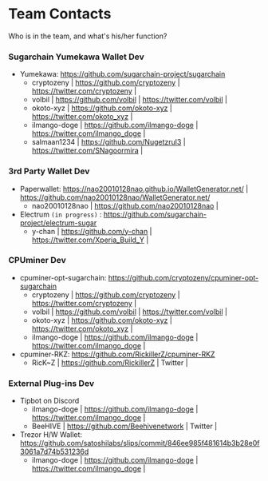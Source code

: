 # Team Contacts
Who is in the team, and what's his/her function?

### Sugarchain Yumekawa Wallet Dev
  - Yumekawa: https://github.com/sugarchain-project/sugarchain
    * cryptozeny | https://github.com/cryptozeny | https://twitter.com/cryptozeny | 
    * volbil | https://github.com/volbil | https://twitter.com/volbil | 
    * okoto-xyz | https://github.com/okoto-xyz | https://twitter.com/okoto_xyz | 
    * ilmango-doge | https://github.com/ilmango-doge | https://twitter.com/ilmango_doge | 
    * salmaan1234 | https://github.com/Nugetzrul3 | https://twitter.com/SNagoormira | 

### 3rd Party Wallet Dev
  - Paperwallet: https://nao20010128nao.github.io/WalletGenerator.net/ | https://github.com/nao20010128nao/WalletGenerator.net/
    * nao20010128nao | https://github.com/nao20010128nao | 
  - Electrum `(in progress)` : https://github.com/sugarchain-project/electrum-sugar
    * y-chan | https://github.com/y-chan | https://twitter.com/Xperia_Build_Y | 

### CPUminer Dev
  - cpuminer-opt-sugarchain: https://github.com/cryptozeny/cpuminer-opt-sugarchain
    * cryptozeny | https://github.com/cryptozeny | https://twitter.com/cryptozeny | 
    * volbil | https://github.com/volbil | https://twitter.com/volbil | 
    * okoto-xyz | https://github.com/okoto-xyz | https://twitter.com/okoto_xyz | 
    * ilmango-doge | https://github.com/ilmango-doge | https://twitter.com/ilmango_doge | 
  - cpuminer-RKZ: https://github.com/RickillerZ/cpuminer-RKZ
    * RicK~Z | https://github.com/RickillerZ | Twitter | 
   
### External Plug-ins Dev
  - Tipbot on Discord
    * ilmango-doge | https://github.com/ilmango-doge | https://twitter.com/ilmango_doge | 
    * BeeHIVE | https://github.com/Beehivenetwork | Twitter | 
  - Trezor H/W Wallet: https://github.com/satoshilabs/slips/commit/846ee985f481614b3b28e0f3061a7d74b531236d
    * ilmango-doge | https://github.com/ilmango-doge | https://twitter.com/ilmango_doge | 

